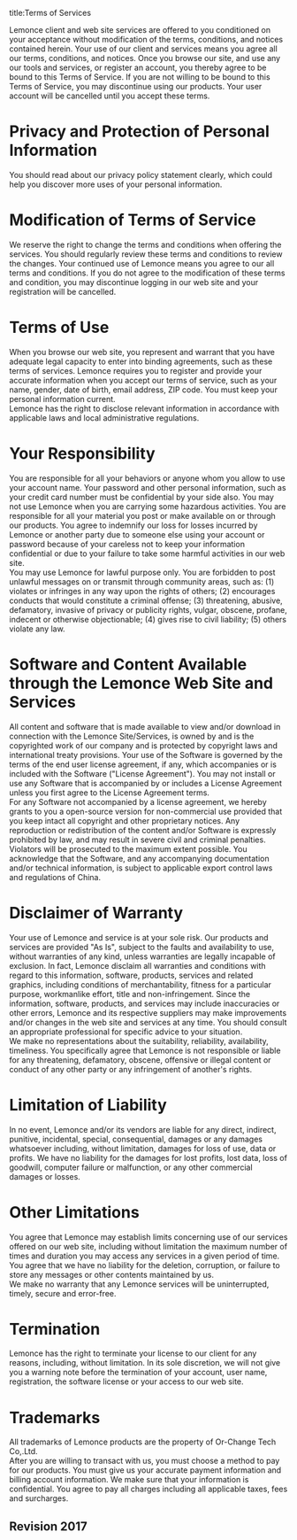 title:Terms of Services

Lemonce client and web site services are offered to you conditioned on your acceptance without modification of the terms, conditions, and notices contained herein. Your use of our client and services means you agree all our terms, conditions, and notices. Once you browse our site, and use any our tools and services, or register an account, you thereby agree to be bound to this Terms of Service. If you are not willing to be bound to this Terms of Service, you may discontinue using our products. Your user account will be cancelled until you accept these terms.

# Privacy and Protection of Personal Information
You should read about our privacy policy statement clearly, which could help you discover more uses of your personal information.

# Modification of Terms of Service
We reserve the right to change the terms and conditions when offering the services. You should regularly review these terms and conditions to review the changes. Your continued use of Lemonce means you agree to our all terms and conditions. If you do not agree to the modification of these terms and condition, you may discontinue logging in our web site and your registration will be cancelled.

# Terms of Use
When you browse our web site, you represent and warrant that you have adequate legal capacity to enter into binding agreements, such as these terms of services. Lemonce requires you to register and provide your accurate information when you accept our terms of service, such as your name, gender, date of birth, email address, ZIP code. You must keep your personal information current.  
Lemonce has the right to disclose relevant information in accordance with applicable laws and local administrative regulations.

# Your Responsibility
You are responsible for all your behaviors or anyone whom you allow to use your account name. Your password and other personal information, such as your credit card number must be confidential by your side also. You may not use Lemonce when you are carrying some hazardous activities. You are responsible for all your material you post or make available on or through our products. You agree to indemnify our loss for losses incurred by Lemonce or another party due to someone else using your account or password because of your careless not to keep your information confidential or due to your failure to take some harmful activities in our web site.  
You may use Lemonce for lawful purpose only. You are forbidden to post unlawful messages on or transmit through community areas, such as: (1) violates or infringes in any way upon the rights of others; (2) encourages conducts that would constitute a criminal offense; (3) threatening, abusive, defamatory, invasive of privacy or publicity rights, vulgar, obscene, profane, indecent or otherwise objectionable; (4) gives rise to civil liability; (5) others violate any law. 

# Software and Content Available through the Lemonce Web Site and Services
All content and software that is made available to view and/or download in connection with the Lemonce Site/Services, is owned by and is the copyrighted work of our company and is protected by copyright laws and international treaty provisions. Your use of the Software is governed by the terms of the end user license agreement, if any, which accompanies or is included with the Software ("License Agreement"). You may not install or use any Software that is accompanied by or includes a License Agreement unless you first agree to the License Agreement terms.  
For any Software not accompanied by a license agreement, we hereby grants to you a open-source version for non-commercial use provided that you keep intact all copyright and other proprietary notices. Any reproduction or redistribution of the content and/or Software is expressly prohibited by law, and may result in severe civil and criminal penalties. Violators will be prosecuted to the maximum extent possible. You acknowledge that the Software, and any accompanying documentation and/or technical information, is subject to applicable export control laws and regulations of China. 

# Disclaimer of Warranty
Your use of Lemonce and service is at your sole risk. Our products and services are provided "As Is", subject to the faults and availability to use, without warranties of any kind, unless warranties are legally incapable of exclusion. In fact, Lemonce disclaim all warranties and conditions with regard to this information, software, products, services and related graphics, including conditions of merchantability, fitness for a particular purpose, workmanlike effort, title and non-infringement. Since the information, software, products, and services may include inaccuracies or other errors, Lemonce and its respective suppliers may make improvements and/or changes in the web site and services at any time. You should consult an appropriate professional for specific advice to your situation.  
We make no representations about the suitability, reliability, availability, timeliness. You specifically agree that Lemonce is not responsible or liable for any threatening, defamatory, obscene, offensive or illegal content or conduct of any other party or any infringement of another's rights.

# Limitation of Liability
In no event, Lemonce and/or its vendors are liable for any direct, indirect, punitive, incidental, special, consequential, damages or any damages whatsoever including, without limitation, damages for loss of use, data or profits. We have no liability for the damages for lost profits, lost data, loss of goodwill, computer failure or malfunction, or any other commercial damages or losses.

# Other Limitations
You agree that Lemonce may establish limits concerning use of our services offered on our web site, including without limitation the maximum number of times and duration you may access any services in a given period of time.   
You agree that we have no liability for the deletion, corruption, or failure to store any messages or other contents maintained by us.  
We make no warranty that any Lemonce services will be uninterrupted, timely, secure and error-free. 

# Termination
Lemonce has the right to terminate your license to our client for any reasons, including, without limitation. In its sole discretion, we will not give you a warning note before the termination of your account, user name, registration, the software license or your access to our web site. 

# Trademarks
All trademarks of Lemonce products are the property of Or-Change Tech Co,.Ltd.   
After you are willing to transact with us, you must choose a method to pay for our products. You must give us your accurate payment information and billing account information. We make sure that your information is confidential. You agree to pay all charges including all applicable taxes, fees and surcharges.

## Revision 2017
